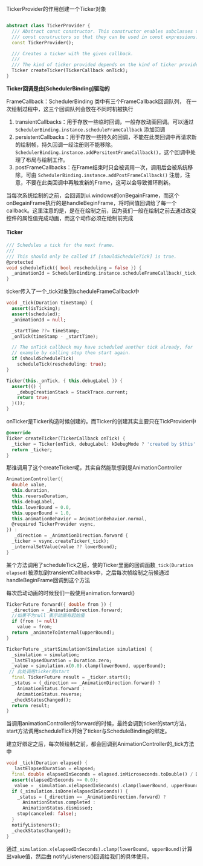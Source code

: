 TickerProvider的作用创建一个Ticker对象

```dart

abstract class TickerProvider {
  /// Abstract const constructor. This constructor enables subclasses to provide
  /// const constructors so that they can be used in const expressions.
  const TickerProvider();

  /// Creates a ticker with the given callback.
  ///
  /// The kind of ticker provided depends on the kind of ticker provider.
  Ticker createTicker(TickerCallback onTick);
}

```

**Ticker回调是由[SchedulerBinding]驱动的**

FrameCallback：SchedulerBinding 类中有三个FrameCallback回调队列， 在一次绘制过程中，这三个回调队列会放在不同时机被执行

1. transientCallbacks：用于存放一些临时回调，一般存放动画回调。可以通过`SchedulerBinding.instance.scheduleFrameCallback` 添加回调
2. persistentCallbacks：用于存放一些持久的回调，不能在此类回调中再请求新的绘制帧，持久回调一经注册则不能移除。`SchedulerBinding.instance.addPersitentFrameCallback()`，这个回调中处理了布局与绘制工作。
3. postFrameCallbacks：在Frame结束时只会被调用一次，调用后会被系统移除，可由 `SchedulerBinding.instance.addPostFrameCallback()` 注册，注意，不要在此类回调中再触发新的Frame，这可以会导致循环刷新。

当每次系统绘制的之前，会回调到ui.windows的onBegainFrame，而这个onBegainFrame执行的是handleBeginFrame，将时间值回调给了每一个callback。这里注意的是，是在在绘制之前，因为我们一般在绘制之前去通过改变控件的属性值完成动画，而这个动作必须在绘制前完成

#### Ticker

```dart
/// Schedules a tick for the next frame.
///
/// This should only be called if [shouldScheduleTick] is true.
@protected
void scheduleTick({ bool rescheduling = false }) {
  _animationId = SchedulerBinding.instance.scheduleFrameCallback(_tick, rescheduling: rescheduling);
}

```

ticker传入了一个_tick对象到scheduleFrameCallback中

```dart
void _tick(Duration timeStamp) {
  assert(isTicking);
  assert(scheduled);
  _animationId = null;

  _startTime ??= timeStamp;
  _onTick(timeStamp - _startTime);

  // The onTick callback may have scheduled another tick already, for
  // example by calling stop then start again.
  if (shouldScheduleTick)
    scheduleTick(rescheduling: true);
}

```

```dart
Ticker(this._onTick, { this.debugLabel }) {
  assert(() {
    _debugCreationStack = StackTrace.current;
    return true;
  }());
}

```

onTicker是Ticker构造时候创建的。而Ticker的创建其实主要只在TickProvider中

```dart
@override
Ticker createTicker(TickerCallback onTick) {
  _ticker = Ticker(onTick, debugLabel: kDebugMode ? 'created by $this' : null);
  return _ticker;
}

```

那谁调用了这个createTicker呢，其实自然能联想到是AnimationController

```dart
AnimationController({
  double value,
  this.duration,
  this.reverseDuration,
  this.debugLabel,
  this.lowerBound = 0.0,
  this.upperBound = 1.0,
  this.animationBehavior = AnimationBehavior.normal,
  @required TickerProvider vsync,
}) : 
   _direction = _AnimationDirection.forward {
  _ticker = vsync.createTicker(_tick);
  _internalSetValue(value ?? lowerBound);
}

```

某个方法调用了scheduleTick之后，使的Ticker里面的回调函数`_tick(Duration elapsed)`被添加到transientCallbacks中，之后每次帧绘制之前候通过handleBeginFrame回调到这个方法

每次启动动画的时候我们一般使用animation.forward()

```dart
TickerFuture forward({ double from }) {
  _direction = _AnimationDirection.forward;
  //如果不为null 表示动画有起始值
  if (from != null)
    value = from;
  return _animateToInternal(upperBound);
}

TickerFuture _startSimulation(Simulation simulation) {
  _simulation = simulation;
  _lastElapsedDuration = Duration.zero;
  _value = simulation.x(0.0).clamp(lowerBound, upperBound);
 // 此处调用ticker的start
  final TickerFuture result = _ticker.start();
  _status = (_direction == _AnimationDirection.forward) ?
    AnimationStatus.forward :
    AnimationStatus.reverse;
  _checkStatusChanged();
  return result;
}


```

当调用animationController的forward的时候，最终会调到ticker的start方法，start方法调用scheduleTick开始了ticker与ScheduleBinding的绑定。

建立好绑定之后，每次帧绘制之前，都会回调到AnimationController的_tick方法中

```dart
void _tick(Duration elapsed) {
  _lastElapsedDuration = elapsed;
  final double elapsedInSeconds = elapsed.inMicroseconds.toDouble() / Duration.microsecondsPerSecond;
  assert(elapsedInSeconds >= 0.0);
  _value = _simulation.x(elapsedInSeconds).clamp(lowerBound, upperBound);
  if (_simulation.isDone(elapsedInSeconds)) {
    _status = (_direction == _AnimationDirection.forward) ?
      AnimationStatus.completed :
      AnimationStatus.dismissed;
    stop(canceled: false);
  }
  notifyListeners();
  _checkStatusChanged();
}

```

通过``_simulation.x(elapsedInSeconds).clamp(lowerBound, upperBound)``计算出value值，然后由 notifyListeners()回调给我们的具体使用。





















